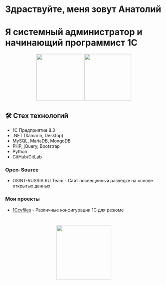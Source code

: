# Здраствуйте, меня зовут Анатолий
# Я системный администратор и начинающий программист 1С

<p align='center'>
   <a href="https://github-readme-stats.vercel.app/api?username=photonepoch&show_icons=true&count_private=true"><img
           height=150
           src="https://github-readme-stats.vercel.app/api?username=photonepoch&show_icons=true&count_private=true"/></a>
   <a href="https://github.com/photonepoch/github-readme-stats"><img height=150
                                                                  src="https://github-readme-stats.vercel.app/api/top-langs/?username=photonepoch&layout=compact"/></a>
</p>

## 🛠 Стех технологий
*	 1C Предприятие 8.3
*   .NET (Xamarin, Desktop)
*   MySQL, MariaDB, MongoDB
*   PHP, jQuery, Bootstrap
* 	 Python 
*   GitHub/GitLab

### Open-Source
*   OSINT-RUSSIA.RU Team - Сайт посвещенный разведке на основе открытых данных

### Мои проекты

*   [1Ccvfiles](https://github.com/photonepoch/1Ccvfiles) - Различные конфигурации 1С для резюме

<div align="center" style="margin: 40px 0">
   <a href="https://github.com/photonepoch/github-profile-views-counter">
       <img width="175px" src="https://komarev.com/ghpvc/?username=photonepoch&color=DE002D">
   </a>
</div>
